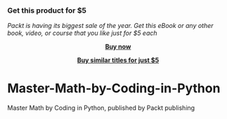 
### Get this product for $5

<i>Packt is having its biggest sale of the year. Get this eBook or any other book, video, or course that you like just for $5 each</i>


<b><p align='center'>[Buy now](https://packt.link/9781801074537)</p></b>


<b><p align='center'>[Buy similar titles for just $5](https://subscription.packtpub.com/search)</p></b>


# Master-Math-by-Coding-in-Python
Master Math by Coding in Python, published by Packt publishing
